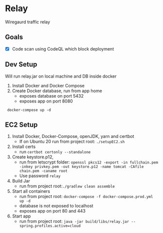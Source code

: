 # Relay
Wiregaurd traffic relay 
## Goals
- [X] Code scan using CodeQL which block deployment

## Dev Setup
Will run relay.jar on local machine and DB inside docker
1. Install Docker and Docker Compose
2. Create Docker database, run from app home
    * exposes database on port 5432
    * exposes app on port 8080
```
 docker-compose up -d
```

## EC2 Setup
1. Install Docker, Docker-Compose, openJDK, yarn and certbot
   * If on Ubuntu 20 run from project root: `./setupEC2.sh`
2. Install certs
   * run `certbot certonly --standalone`
3. Create keystore.p12, 
   * run from letscrypt folder: `openssl pkcs12 -export -in fullchain.pem -inkey privkey.pem -out keystore.p12 -name tomcat -CAfile chain.pem -caname root`
   * Use password `relay`
4. Build Jar
   * run from project root:`./gradlew clean assemble`
5. Start all containers
   * run from project root: `docker-compose -f docker-compose.prod.yml up -d`
   * database is not exposed to localhost
   * exposes app on port 80 and 443
6. Start app
   * run from project root: `java -jar build/libs/relay.jar --spring.profiles.active=cloud`